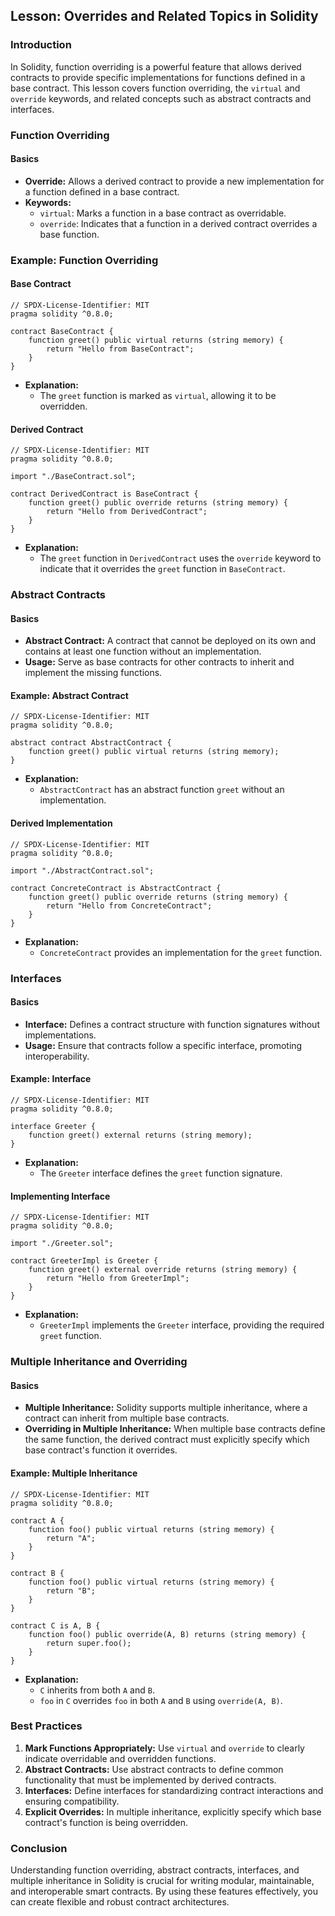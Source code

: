 ## Lesson: Overrides and Related Topics in Solidity

### Introduction

In Solidity, function overriding is a powerful feature that allows derived contracts to provide specific implementations for functions defined in a base contract. This lesson covers function overriding, the `virtual` and `override` keywords, and related concepts such as abstract contracts and interfaces.

### Function Overriding

#### Basics

- **Override:** Allows a derived contract to provide a new implementation for a function defined in a base contract.
- **Keywords:**
  - `virtual`: Marks a function in a base contract as overridable.
  - `override`: Indicates that a function in a derived contract overrides a base function.

### Example: Function Overriding

#### Base Contract

```solidity
// SPDX-License-Identifier: MIT
pragma solidity ^0.8.0;

contract BaseContract {
    function greet() public virtual returns (string memory) {
        return "Hello from BaseContract";
    }
}
```

- **Explanation:**
  - The `greet` function is marked as `virtual`, allowing it to be overridden.

#### Derived Contract

```solidity
// SPDX-License-Identifier: MIT
pragma solidity ^0.8.0;

import "./BaseContract.sol";

contract DerivedContract is BaseContract {
    function greet() public override returns (string memory) {
        return "Hello from DerivedContract";
    }
}
```

- **Explanation:**
  - The `greet` function in `DerivedContract` uses the `override` keyword to indicate that it overrides the `greet` function in `BaseContract`.

### Abstract Contracts

#### Basics

- **Abstract Contract:** A contract that cannot be deployed on its own and contains at least one function without an implementation.
- **Usage:** Serve as base contracts for other contracts to inherit and implement the missing functions.

#### Example: Abstract Contract

```solidity
// SPDX-License-Identifier: MIT
pragma solidity ^0.8.0;

abstract contract AbstractContract {
    function greet() public virtual returns (string memory);
}
```

- **Explanation:**
  - `AbstractContract` has an abstract function `greet` without an implementation.

#### Derived Implementation

```solidity
// SPDX-License-Identifier: MIT
pragma solidity ^0.8.0;

import "./AbstractContract.sol";

contract ConcreteContract is AbstractContract {
    function greet() public override returns (string memory) {
        return "Hello from ConcreteContract";
    }
}
```

- **Explanation:**
  - `ConcreteContract` provides an implementation for the `greet` function.

### Interfaces

#### Basics

- **Interface:** Defines a contract structure with function signatures without implementations.
- **Usage:** Ensure that contracts follow a specific interface, promoting interoperability.

#### Example: Interface

```solidity
// SPDX-License-Identifier: MIT
pragma solidity ^0.8.0;

interface Greeter {
    function greet() external returns (string memory);
}
```

- **Explanation:**
  - The `Greeter` interface defines the `greet` function signature.

#### Implementing Interface

```solidity
// SPDX-License-Identifier: MIT
pragma solidity ^0.8.0;

import "./Greeter.sol";

contract GreeterImpl is Greeter {
    function greet() external override returns (string memory) {
        return "Hello from GreeterImpl";
    }
}
```

- **Explanation:**
  - `GreeterImpl` implements the `Greeter` interface, providing the required `greet` function.

### Multiple Inheritance and Overriding

#### Basics

- **Multiple Inheritance:** Solidity supports multiple inheritance, where a contract can inherit from multiple base contracts.
- **Overriding in Multiple Inheritance:** When multiple base contracts define the same function, the derived contract must explicitly specify which base contract's function it overrides.

#### Example: Multiple Inheritance

```solidity
// SPDX-License-Identifier: MIT
pragma solidity ^0.8.0;

contract A {
    function foo() public virtual returns (string memory) {
        return "A";
    }
}

contract B {
    function foo() public virtual returns (string memory) {
        return "B";
    }
}

contract C is A, B {
    function foo() public override(A, B) returns (string memory) {
        return super.foo();
    }
}
```

- **Explanation:**
  - `C` inherits from both `A` and `B`.
  - `foo` in `C` overrides `foo` in both `A` and `B` using `override(A, B)`.

### Best Practices

1. **Mark Functions Appropriately:** Use `virtual` and `override` to clearly indicate overridable and overridden functions.
2. **Abstract Contracts:** Use abstract contracts to define common functionality that must be implemented by derived contracts.
3. **Interfaces:** Define interfaces for standardizing contract interactions and ensuring compatibility.
4. **Explicit Overrides:** In multiple inheritance, explicitly specify which base contract's function is being overridden.

### Conclusion

Understanding function overriding, abstract contracts, interfaces, and multiple inheritance in Solidity is crucial for writing modular, maintainable, and interoperable smart contracts. By using these features effectively, you can create flexible and robust contract architectures.
